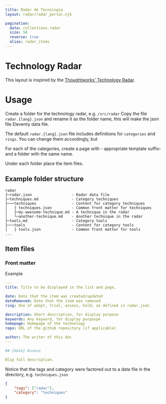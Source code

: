 ```yaml
---
title: Radar de Tecnologia
layout: radar/radar_portal.njk

pagination:
  data: collections.radar
  size: 50
  reverse: true
  alias: radar_items
---
```


Technology Radar
================

This layout is inspired by the [Thoughtworks' Technology Radar](https://www.thoughtworks.com/radar).


# Usage
Create a folder for the technology radar, e.g. `/src/radar`
Copy the file `radar.{lang}.json` and rename it as the folder name, this will make the json file Eleventy data file.

The default `radar.{lang}.json` file includes definitions for `categories` and `rings`. You can change them accordingly, but

For each of the categories, create a page with - appropriate template suffix- and a folder with the same name.

Under each folder place the item files.

## Example folder structure

```
radar
├─radar.json                  - Radar data file
├─techniques.md               - Category techniques
├───techniques                - Content for category techniques
│   ├ techniques.json         - Common front matter for techniques
│   ├─my-awesome-technique.md - A technique in the radar
│   └─another-technique.md    - Another technique in the radar
├─tools.md                    - Category tools
├───tools                     - Content for category tools
│   ├ tools.json              - Common front matter for tools
...
```

## Item files

### Front matter
Example
```yaml
---
title: Title to be displayed in the list and page,

date: Date that the item was created/updated
dateRemoved: Date that the item was removed
ring: One of adopt, trial, assess, hold; as defined in radar.json

description: Short description, for display purpose
keywords: Any keyword, for display purpospe
homepage: Homepage of the technology
repo: URL of the github repository (if applicable)

author: The writer of this doc
---

## {date} Assess

Blip full description.

```

Notice that the tags and category were factored out to a data file in the directory, e.g. `techniques.json`
```json
{
    "tags": ["radar"],
    "category": "techniques"
}
```
